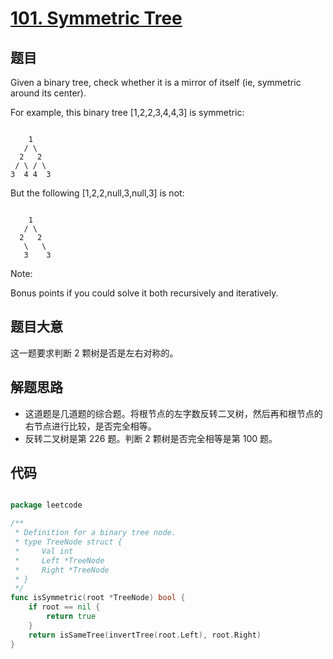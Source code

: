 # [101. Symmetric Tree](https://leetcode.com/problems/symmetric-tree/)

## 题目


Given a binary tree, check whether it is a mirror of itself (ie, symmetric around its center).

For example, this binary tree [1,2,2,3,4,4,3] is symmetric:


```

    1
   / \
  2   2
 / \ / \
3  4 4  3

```

But the following [1,2,2,null,3,null,3] is not:

```

    1
   / \
  2   2
   \   \
   3    3

```

Note:   

Bonus points if you could solve it both recursively and iteratively.

## 题目大意

这一题要求判断 2 颗树是否是左右对称的。


## 解题思路

- 这道题是几道题的综合题。将根节点的左字数反转二叉树，然后再和根节点的右节点进行比较，是否完全相等。
- 反转二叉树是第 226 题。判断 2 颗树是否完全相等是第 100 题。




## 代码

```go

package leetcode

/**
 * Definition for a binary tree node.
 * type TreeNode struct {
 *     Val int
 *     Left *TreeNode
 *     Right *TreeNode
 * }
 */
func isSymmetric(root *TreeNode) bool {
	if root == nil {
		return true
	}
	return isSameTree(invertTree(root.Left), root.Right)
}

```